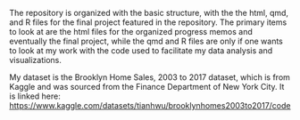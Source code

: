 The repository is organized with the basic structure, with the the html, qmd, and R files for the final project featured in the repository. The primary items to look at are the html files for the organized progress memos and eventually the final project, while the qmd and R files are only if one wants to look at my work with the code used to facilitate my data analysis and visualizations.

My dataset is the Brooklyn Home Sales, 2003 to 2017 dataset, which is from Kaggle and was sourced from the Finance Department of New York City. It is linked here: https://www.kaggle.com/datasets/tianhwu/brooklynhomes2003to2017/code

